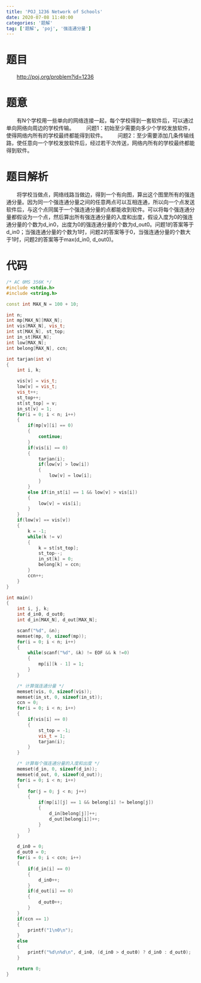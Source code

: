 ```yaml
---
title: 'POJ_1236 Network of Schools'
date: 2020-07-08 11:40:00
categories: '题解'
tag: ['题解', 'poj', '强连通分量']
---
```


# 题目
&emsp;&emsp;<http://poj.org/problem?id=1236>

# 题意
&emsp;&emsp;有N个学校用一些单向的网络连接一起，每个学校得到一套软件后，可以通过单向网络向周边的学校传输。
&emsp;&emsp;问题1：初始至少需要向多少个学校发放软件，使得网络内所有的学校最终都能得到软件。
&emsp;&emsp;问题2：至少需要添加几条传输线路，使任意向一个学校发放软件后，经过若干次传送，网络内所有的学校最终都能得到软件。

# 题目解析
&emsp;&emsp;将学校当做点，网络线路当做边，得到一个有向图，算出这个图里所有的强连通分量。因为同一个强连通分量之间的任意两点可以互相连通，所以向一个点发送软件后，与这个点同属于一个强连通分量的点都能收到软件。可以将每个强连通分量都假设为一个点，然后算出所有强连通分量的入度和出度，假设入度为0的强连通分量的个数为d_in0，出度为0的强连通分量的个数为d_out0。问题1的答案等于d_in0；当强连通分量的个数为1时，问题2的答案等于0，当强连通分量的个数大于1时，问题2的答案等于max(d_in0, d_out0)。

# 代码
```cpp
/* AC 0MS 356K */
#include <stdio.h>
#include <string.h>

const int MAX_N = 100 + 10;

int n;
int mp[MAX_N][MAX_N];
int vis[MAX_N], vis_t;
int st[MAX_N], st_top;
int in_st[MAX_N];
int low[MAX_N];
int belong[MAX_N], ccn;

int tarjan(int v)
{
	int i, k;

	vis[v] = vis_t;
	low[v] = vis_t;
	vis_t++;
	st_top++;
	st[st_top] = v;
	in_st[v] = 1;
	for(i = 0; i < n; i++)
	{
		if(mp[v][i] == 0)
		{
			continue;
		}
		if(vis[i] == 0)
		{
			tarjan(i);
			if(low[v] > low[i])
			{
				low[v] = low[i];
			}
		}
		else if(in_st[i] == 1 && low[v] > vis[i])
		{
			low[v] = vis[i];
		}
	}
	if(low[v] == vis[v])
	{
		k = -1;
		while(k != v)
		{
			k = st[st_top];
			st_top--;
			in_st[k] = 0;
			belong[k] = ccn;
		}
		ccn++;
	}
}

int main()
{
	int i, j, k;
	int d_in0, d_out0;
	int d_in[MAX_N], d_out[MAX_N];

	scanf("%d", &n);
	memset(mp, 0, sizeof(mp));
	for(i = 0; i < n; i++)
	{
		while(scanf("%d", &k) != EOF && k !=0)
		{
			mp[i][k - 1] = 1;
		}
	}

	/* 计算强连通分量 */
	memset(vis, 0, sizeof(vis));
	memset(in_st, 0, sizeof(in_st));
	ccn = 0;
	for(i = 0; i < n; i++)
	{
		if(vis[i] == 0)
		{
			st_top = -1;
			vis_t = 1;
			tarjan(i);
		}
	}

	/* 计算每个强连通分量的入度和出度 */
	memset(d_in, 0, sizeof(d_in));
	memset(d_out, 0, sizeof(d_out));
	for(i = 0; i < n; i++)
	{
		for(j = 0; j < n; j++)
		{
			if(mp[i][j] == 1 && belong[i] != belong[j])
			{
				d_in[belong[j]]++;
				d_out[belong[i]]++;
			}
		}
	}

	d_in0 = 0;
	d_out0 = 0;
	for(i = 0; i < ccn; i++)
	{
		if(d_in[i] == 0)
		{
			d_in0++;
		}
		if(d_out[i] == 0)
		{
			d_out0++;
		}
	}
	if(ccn == 1)
	{
		printf("1\n0\n");
	}
	else
	{
		printf("%d\n%d\n", d_in0, (d_in0 > d_out0) ? d_in0 : d_out0);
	}

	return 0;
}

```